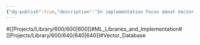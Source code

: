 ```yaml
---
{"dg-publish":true,"description":"In implementation focus about Vector DB","permalink":"/projects/library/600/640/640/","dgPassFrontmatter":true,"noteIcon":"0","created":"2024-03-11T17:53:58.102+09:00","updated":"2024-04-05T18:51:32.108+09:00"}
---
```


#[[Projects/Library/600/600\|600]]#ML_Libraries_and_Implementation#[[Projects/Library/600/640/640\|640]]#Vector_Database